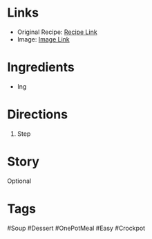 # Links
* Original Recipe: [Recipe Link]()
* Image: [Image Link]()
# Ingredients
* Ing
# Directions
1. Step
# Story
Optional
# Tags
#Soup #Dessert #OnePotMeal #Easy #Crockpot 